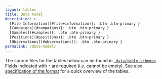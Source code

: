 ```yaml
---
layout: tables
title: Data model
description: >
  [File Information](#file+information){: .btn .btn-primary }
  [Campaigns](#campaigns){: .btn .btn-primary }
  [Samples](#samples){: .btn .btn-primary }
  [Positions](#positions){: .btn .btn-primary }
  [Observations](#observations){: .btn .btn-primary }
permalink: /data-model/
---
```


The source files for the tables below can be found in [`_data/table-schemas`](https://github.com/ices-tools-dev/esas/blob/master/_data/table-schemas). Fields indicated with `*` are required (i.e. cannot be empty). See also [specification of the format](http://datsu.ices.dk/web/selRep.aspx?Dataset=148) for a quick overview of the tables.
